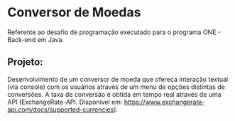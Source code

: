 # Conversor de Moedas
  Referente ao desafio de programação executado para o programa ONE - Back-end em Java.

## Projeto:
Desenvolvimento de um conversor de moeda que ofereça interação textual (via console) com os usuários através de um menu de opções distintas de conversões.
A taxa de conversão é obtida em tempo real através de uma API (ExchangeRate-API. Disponível em: https://www.exchangerate-api.com/docs/supported-currencies).


